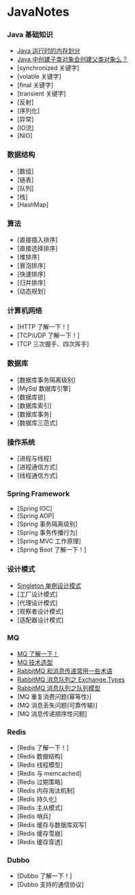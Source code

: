 # JavaNotes

### Java 基础知识
- [Java 运行时的内存划分](/MD/base/memoryModel.md)
- [Java 中创建子类对象会创建父类对象么？](/MD/base/extends.md)
- [synchronized 关键字]
- [volatile 关键字]
- [final 关键字]
- [transient 关键字]
- [反射]
- [序列化]
- [异常]
- [IO流]
- [NIO]

### 数据结构
- [数组]
- [链表]
- [队列]
- [栈]
- [HashMap]

### 算法
- [直接插入排序]
- [直接选择排序]
- [堆排序]
- [冒泡排序]
- [快速排序]
- [归并排序]
- [动态规划]


### 计算机网络
- [HTTP 了解一下！]
- [TCP\UDP 了解一下！]
- [TCP 三次握手、四次挥手]

### 数据库
- [数据库事务隔离级别]
- [MySql 数据库引擎]
- [数据库锁]
- [数据库索引]
- [数据库事务]
- [数据库三范式]

### 操作系统
- [进程与线程]
- [进程通信方式]
- [线程通信方式]

### Spring Framework
- [Spring IOC]
- [Spring AOP]
- [Spring 事务隔离级别]
- [Spring 事务传播行为]
- [Spring MVC 工作原理]
- [Spring Boot 了解一下！]

### 设计模式
- [Singleton 单例设计模式](/MD/designPattern/singleton.md)
- [工厂设计模式]
- [代理设计模式]
- [观察者设计模式]
- [适配器设计模式]

### MQ
- [MQ 了解一下！](/MD/mq/mq.md)
- [MQ 技术选型](/MD/mq/choice.md)
- [RabbitMQ 和消息传递常用一些术语](/MD/mq/RabbitMq_01.MD)
- [RabbitMQ 消息队列之 Exchange Types](/MD/mq/RabbitMq_02.MD)
- [RabbitMQ 消息队列之队列模型](/MD/mq/queue_model.md)
- [MQ 重复消费问题(幂等性)]
- [MQ 消息丢失问题(可靠传输)]
- [MQ 消息传递顺序性问题]

### Redis
- [Redis 了解一下！]
- [Redis 数据结构]
- [Redis 线程模型]
- [Redis 与 memcached]
- [Redis 过期策略]
- [Redis 内存淘汰机制]
- [Redis 持久化]
- [Redis 主从模式]
- [Redis 哨兵]
- [Redis 缓存与数据库双写]
- [Redis 缓存雪崩]
- [Redis 缓存穿透]

### Dubbo
- [Dubbo 了解一下！]
- [Dubbo 支持的通信协议]
